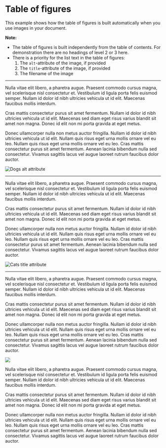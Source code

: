 # Table of figures

This example shows how the table of figures is built automatically when you use images in your document.

**Note:**
 * The table of figures is built independently from the table of contents.
   For demonstration there are no headings of level 2 or 3 here.
 * There is a priority for the list text in the table of figures:
   1. The `alt`-attribute of the image, if provided
   2. The `title`-attribute of the image, if provided
   3. The filename of the image

----

Nulla vitae elit libero, a pharetra augue. Praesent commodo cursus magna, vel scelerisque nisl consectetur et. Vestibulum id ligula porta felis euismod semper. Nullam id dolor id nibh ultricies vehicula ut id elit. Maecenas faucibus mollis interdum.

Cras mattis consectetur purus sit amet fermentum. Nullam id dolor id nibh ultricies vehicula ut id elit. Maecenas sed diam eget risus varius blandit sit amet non magna. Donec id elit non mi porta gravida at eget metus.

Donec ullamcorper nulla non metus auctor fringilla. Nullam id dolor id nibh ultricies vehicula ut id elit. Nullam quis risus eget urna mollis ornare vel eu leo. Nullam quis risus eget urna mollis ornare vel eu leo. Cras mattis consectetur purus sit amet fermentum. Aenean lacinia bibendum nulla sed consectetur. Vivamus sagittis lacus vel augue laoreet rutrum faucibus dolor auctor.

![Dogs alt attribute](http://www.hghreleased.com/wp-content/uploads/2014/06/dogs-hgh.jpg "Dogs title attribute")

----

Nulla vitae elit libero, a pharetra augue. Praesent commodo cursus magna, vel scelerisque nisl consectetur et. Vestibulum id ligula porta felis euismod semper. Nullam id dolor id nibh ultricies vehicula ut id elit. Maecenas faucibus mollis interdum.

Cras mattis consectetur purus sit amet fermentum. Nullam id dolor id nibh ultricies vehicula ut id elit. Maecenas sed diam eget risus varius blandit sit amet non magna. Donec id elit non mi porta gravida at eget metus.

Donec ullamcorper nulla non metus auctor fringilla. Nullam id dolor id nibh ultricies vehicula ut id elit. Nullam quis risus eget urna mollis ornare vel eu leo. Nullam quis risus eget urna mollis ornare vel eu leo. Cras mattis consectetur purus sit amet fermentum. Aenean lacinia bibendum nulla sed consectetur. Vivamus sagittis lacus vel augue laoreet rutrum faucibus dolor auctor.

![](http://static.guim.co.uk/sys-images/Books/Pix/pictures/2013/12/19/1387464412548/fluffy-cats-009.jpg "Cats title attribute")



----

Nulla vitae elit libero, a pharetra augue. Praesent commodo cursus magna, vel scelerisque nisl consectetur et. Vestibulum id ligula porta felis euismod semper. Nullam id dolor id nibh ultricies vehicula ut id elit. Maecenas faucibus mollis interdum.

Cras mattis consectetur purus sit amet fermentum. Nullam id dolor id nibh ultricies vehicula ut id elit. Maecenas sed diam eget risus varius blandit sit amet non magna. Donec id elit non mi porta gravida at eget metus.

Donec ullamcorper nulla non metus auctor fringilla. Nullam id dolor id nibh ultricies vehicula ut id elit. Nullam quis risus eget urna mollis ornare vel eu leo. Nullam quis risus eget urna mollis ornare vel eu leo. Cras mattis consectetur purus sit amet fermentum. Aenean lacinia bibendum nulla sed consectetur. Vivamus sagittis lacus vel augue laoreet rutrum faucibus dolor auctor.

![](http://images.nationalgeographic.com/wpf/media-live/photos/000/007/cache/mexican-axolotl_780_600x450.jpg)

Nulla vitae elit libero, a pharetra augue. Praesent commodo cursus magna, vel scelerisque nisl consectetur et. Vestibulum id ligula porta felis euismod semper. Nullam id dolor id nibh ultricies vehicula ut id elit. Maecenas faucibus mollis interdum.

Cras mattis consectetur purus sit amet fermentum. Nullam id dolor id nibh ultricies vehicula ut id elit. Maecenas sed diam eget risus varius blandit sit amet non magna. Donec id elit non mi porta gravida at eget metus.

Donec ullamcorper nulla non metus auctor fringilla. Nullam id dolor id nibh ultricies vehicula ut id elit. Nullam quis risus eget urna mollis ornare vel eu leo. Nullam quis risus eget urna mollis ornare vel eu leo. Cras mattis consectetur purus sit amet fermentum. Aenean lacinia bibendum nulla sed consectetur. Vivamus sagittis lacus vel augue laoreet rutrum faucibus dolor auctor.
